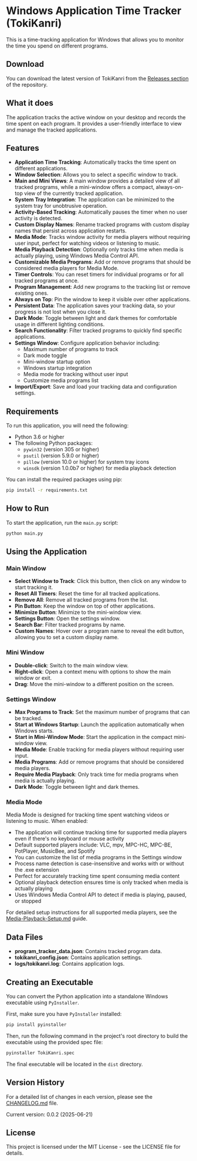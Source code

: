 # Windows Application Time Tracker (TokiKanri)

This is a time-tracking application for Windows that allows you to monitor the time you spend on different programs.

## Download

You can download the latest version of TokiKanri from the [Releases section](https://github.com/nnccnm/TokiKanri/releases) of the repository.

## What it does

The application tracks the active window on your desktop and records the time spent on each program. It provides a user-friendly interface to view and manage the tracked applications.

## Features

- **Application Time Tracking**: Automatically tracks the time spent on different applications.
- **Window Selection**: Allows you to select a specific window to track.
- **Main and Mini Views**: A main window provides a detailed view of all tracked programs, while a mini-window offers a compact, always-on-top view of the currently tracked application.
- **System Tray Integration**: The application can be minimized to the system tray for unobtrusive operation.
- **Activity-Based Tracking**: Automatically pauses the timer when no user activity is detected.
- **Custom Display Names**: Rename tracked programs with custom display names that persist across application restarts.
- **Media Mode**: Tracks window activity for media players without requiring user input, perfect for watching videos or listening to music.
- **Media Playback Detection**: Optionally only tracks time when media is actually playing, using Windows Media Control API.
- **Customizable Media Programs**: Add or remove programs that should be considered media players for Media Mode.
- **Timer Controls**: You can reset timers for individual programs or for all tracked programs at once.
- **Program Management**: Add new programs to the tracking list or remove existing ones.
- **Always on Top**: Pin the window to keep it visible over other applications.
- **Persistent Data**: The application saves your tracking data, so your progress is not lost when you close it.
- **Dark Mode**: Toggle between light and dark themes for comfortable usage in different lighting conditions.
- **Search Functionality**: Filter tracked programs to quickly find specific applications.
- **Settings Window**: Configure application behavior including:
  - Maximum number of programs to track
  - Dark mode toggle
  - Mini-window startup option
  - Windows startup integration
  - Media mode for tracking without user input
  - Customize media programs list
- **Import/Export**: Save and load your tracking data and configuration settings.

## Requirements

To run this application, you will need the following:

- Python 3.6 or higher
- The following Python packages:
  - `pywin32` (version 305 or higher)
  - `psutil` (version 5.9.0 or higher)
  - `pillow` (version 10.0 or higher) for system tray icons
  - `winsdk` (version 1.0.0b7 or higher) for media playback detection

You can install the required packages using pip:

```bash
pip install -r requirements.txt
```

## How to Run

To start the application, run the `main.py` script:

```bash
python main.py
```

## Using the Application

### Main Window
- **Select Window to Track**: Click this button, then click on any window to start tracking it.
- **Reset All Timers**: Reset the time for all tracked applications.
- **Remove All**: Remove all tracked programs from the list.
- **Pin Button**: Keep the window on top of other applications.
- **Minimize Button**: Minimize to the mini-window view.
- **Settings Button**: Open the settings window.
- **Search Bar**: Filter tracked programs by name.
- **Custom Names**: Hover over a program name to reveal the edit button, allowing you to set a custom display name.

### Mini Window
- **Double-click**: Switch to the main window view.
- **Right-click**: Open a context menu with options to show the main window or exit.
- **Drag**: Move the mini-window to a different position on the screen.

### Settings Window
- **Max Programs to Track**: Set the maximum number of programs that can be tracked.
- **Start at Windows Startup**: Launch the application automatically when Windows starts.
- **Start in Mini-Window Mode**: Start the application in the compact mini-window view.
- **Media Mode**: Enable tracking for media players without requiring user input.
- **Media Programs**: Add or remove programs that should be considered media players.
- **Require Media Playback**: Only track time for media programs when media is actually playing.
- **Dark Mode**: Toggle between light and dark themes.

### Media Mode
Media Mode is designed for tracking time spent watching videos or listening to music. When enabled:
- The application will continue tracking time for supported media players even if there's no keyboard or mouse activity
- Default supported players include: VLC, mpv, MPC-HC, MPC-BE, PotPlayer, MusicBee, and Spotify
- You can customize the list of media programs in the Settings window
- Process name detection is case-insensitive and works with or without the .exe extension
- Perfect for accurately tracking time spent consuming media content
- Optional playback detection ensures time is only tracked when media is actually playing
- Uses Windows Media Control API to detect if media is playing, paused, or stopped

For detailed setup instructions for all supported media players, see the [Media-Playback-Setup.md](Media-Playback-Setup.md) guide.

## Data Files
- **program_tracker_data.json**: Contains tracked program data.
- **tokikanri_config.json**: Contains application settings.
- **logs/tokikanri.log**: Contains application logs.

## Creating an Executable

You can convert the Python application into a standalone Windows executable using `PyInstaller`.

First, make sure you have `PyInstaller` installed:

```bash
pip install pyinstaller
```

Then, run the following command in the project's root directory to build the executable using the provided spec file:

```bash
pyinstaller TokiKanri.spec
```

The final executable will be located in the `dist` directory.

## Version History

For a detailed list of changes in each version, please see the [CHANGELOG.md](CHANGELOG.md) file.

Current version: 0.0.2 (2025-06-21)

## License

This project is licensed under the MIT License - see the LICENSE file for details.
